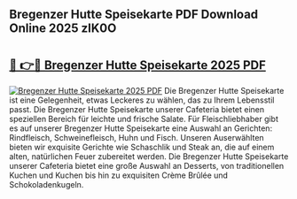## Bregenzer Hutte Speisekarte PDF Download Online 2025 zIK0O

# <h2><a href="http://gc71m3o.nevu.top/?p=Bregenzer+Hutte+Speisekarte">🔗 👉🔴 Bregenzer Hutte Speisekarte 2025 PDF</a></h2>

[![Bregenzer Hutte Speisekarte 2025 PDF](https://i.imgur.com/dBaPXMq.png)](http://gc71m3o.nevu.top/?p=Bregenzer+Hutte+Speisekarte)
Die Bregenzer Hutte Speisekarte ist eine Gelegenheit, etwas Leckeres zu wählen, das zu Ihrem Lebensstil passt. Die Bregenzer Hutte Speisekarte unserer Cafeteria bietet einen speziellen Bereich für leichte und frische Salate. Für Fleischliebhaber gibt es auf unserer Bregenzer Hutte Speisekarte eine Auswahl an Gerichten: Rindfleisch, Schweinefleisch, Huhn und Fisch. Unseren Auserwählten bieten wir exquisite Gerichte wie Schaschlik und Steak an, die auf einem alten, natürlichen Feuer zubereitet werden. Die Bregenzer Hutte Speisekarte unserer Cafeteria bietet eine große Auswahl an Desserts, von traditionellen Kuchen und Kuchen bis hin zu exquisiten Crème Brûlée und Schokoladenkugeln.
